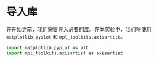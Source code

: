 # 导入库

在开始之前，我们需要导入必要的库。在本实验中，我们将使用 `matplotlib.pyplot` 和 `mpl_toolkits.axisartist`。

```python
import matplotlib.pyplot as plt
import mpl_toolkits.axisartist as axisartist
```
